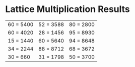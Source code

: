 # Lattice Multiplication Results

|   |   |   |
|---|---|---|
| 60 = 5400 | 52 = 3588 | 80 = 2800 |
| 60 = 4020 | 28 = 1456 | 95 = 8930 |
| 15 = 1440 | 60 = 5640 | 94 = 8648 |
| 34 = 2244 | 88 = 8712 | 68 = 3672 |
| 30 = 660 | 31 = 1798 | 50 = 3700 |

